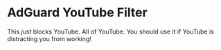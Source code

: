 # AdGuard YouTube Filter

This *just* blocks YouTube.
All of YouTube.
You should use it if YouTube is distracting you from working!
